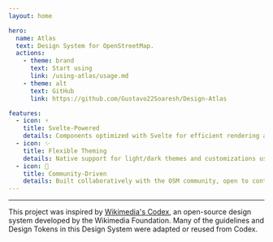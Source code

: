 ```yaml
---
layout: home

hero:
  name: Atlas
  text: Design System for OpenStreetMap.
  actions:
    - theme: brand
      text: Start using
      link: /using-atlas/usage.md
    - theme: alt
      text: GitHub
      link: https://github.com/Gustavo22Soaresh/Design-Atlas

features:
  - icon: ⚡️
    title: Svelte-Powered
    details: Components optimized with Svelte for efficient rendering and zero runtime overhead.
  - icon: ✨
    title: Flexible Theming
    details: Native support for light/dark themes and customizations using design tokens.
  - icon: 🤝
    title: Community-Driven
    details: Built collaboratively with the OSM community, open to contributions and adaptable to diverse mapping needs.
---
```



-----
This project was inspired by [Wikimedia's Codex](https://doc.wikimedia.org/codex/latest/), an open-source design system developed by the Wikimedia Foundation. 
Many of the guidelines and Design Tokens in this Design System were adapted or reused from Codex.